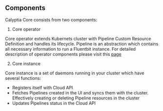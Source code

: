 
## Components

Calyptia Core consists from two components:

1. Core operator 

Core operator extends Kubernets cluster with Pipeline Custom Resource Definition and handles its lifecycle. Pipeline is an abstraction which contains all necessary information to run a Fluentbit instance. For detailed description of operator components please visit this [page](manifest.md) 

2. Core instance

Core instance is a set of daemons running in your cluster which have several functions: 
* Registers itself with Cloud API 
* Fetches Pipelines created in the UI and syncs them with the cluster. Effectively creating or deleting Pipeline resources in the cluster
* Updates Pipelines status in the Cloud API 
